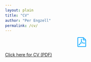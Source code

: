 ```yaml
---
layout: plain
title: "CV"
author: "Per Engzell"
permalink: /cv/
---
```


<p align="center">
  <img src="pdf.jpg">
  
  [Click here for CV (PDF)](https://github.com/pengzell/pengzell.github.io/blob/master/_content/Curriculum_Vitae.pdf)
</p>


